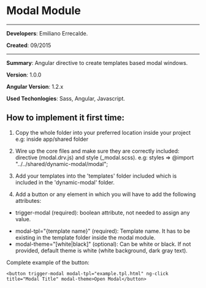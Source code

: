 Modal Module
=============
*** 
**Developers**: Emiliano Errecalde.

**Created**: 09/2015
***

**Summary**: Angular directive to create templates based modal windows.

**Version**: 1.0.0

**Angular Version**: 1.2.x

**Used Techonlogies**: Sass, Angular, Javascript.

## How to implement it first time:

1. Copy the whole folder into your preferred location inside your project
e.g: inside app/shared folder

2. Wire up the core files and make sure they are correctly included: directive (modal.drv.js) and style (_modal.scss).
e.g: styles => @import "../../shared/dynamic-modal/modal";

3. Add your templates into the 'templates' folder included which is included in the 'dynamic-modal' folder.

4. Add a button or any element in which you will have to add the following attributes: 
* trigger-modal (required): boolean attribute, not needed to assign any value.
- modal-tpl="{template name}" (required): Template name. It has to be existing in the template folder inside the modal module. 
- modal-theme="[white|black]" (optional): Can be white or black. If not provided, default theme is white (white background, dark gray text).

Complete example of the button: 

```
<button trigger-modal modal-tpl="example.tpl.html" ng-click title="Modal Title" modal-theme>Open Modal</button>
```



